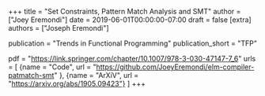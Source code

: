 +++
title = "Set Constraints, Pattern Match Analysis and SMT"
author = ["Joey Eremondi"]
date = 2019-06-01T00:00:00-07:00
draft = false
[extra]
authors = ["Joseph Eremondi"]

publication = "Trends in Functional Programming"
publication_short = "TFP"


pdf = "https://link.springer.com/chapter/10.1007/978-3-030-47147-7_6"
urls = [
 {name = "Code", url = "https://github.com/JoeyEremondi/elm-compiler-patmatch-smt" },
 {name = "ArXiV", url = "https://arxiv.org/abs/1905.09423"}
]
+++
